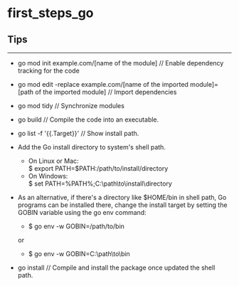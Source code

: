 # first_steps_go

## Tips
-------
- go mod init example.com/[name of the module]	// Enable dependency tracking for the code
- go mod edit -replace example.com/[name of the imported module]=[path of the imported module] // Import dependencies
- go mod tidy	// Synchronize modules
- go build // Compile the code into an executable.
- go list -f '{{.Target}}' // Show install path.
- Add the Go install directory to system's shell path.
    - On Linux or Mac:   
        $ export PATH=$PATH:/path/to/install/directory
    - On Windows:    
        $ set PATH=%PATH%;C:\path\to\install\directory
-  As an alternative, if there's a directory like $HOME/bin in shell path, Go programs can be installed there, change the install target by setting the GOBIN variable using the go env command:

    - $ go env -w GOBIN=/path/to/bin

    or

    - $ go env -w GOBIN=C:\path\to\bin
- go install // Compile and install the package once updated the shell path.
